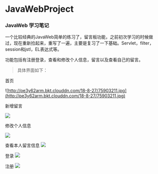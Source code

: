 # JavaWebProject

### JavaWeb 学习笔记
一个比较经典的JavaWeb简单的练习了，留言板功能，之前初次学习的时候做过，现在重新捡起来，重写了一遍，主要是复习了一下基础。Servlet，filter，session和jstl，EL表达式等。

功能包括有注册登录，查看和修改个人信息，留言以及查看自己的留言。

> 具体界面如下：

首页

![http://pe3y62arm.bkt.clouddn.com/18-8-27/75903211.jpg](http://pe3y62arm.bkt.clouddn.com/18-8-27/75903211.jpg)

新增留言

![](http://pe3y62arm.bkt.clouddn.com/18-8-27/50664905.jpg)

修改个人信息

![](http://pe3y62arm.bkt.clouddn.com/18-8-27/17000425.jpg)


查看本人留言信息
![](http://pe3y62arm.bkt.clouddn.com/18-8-27/47547992.jpg)

登录
![](http://pe3y62arm.bkt.clouddn.com/18-8-27/91459376.jpg)

注册
![](http://pe3y62arm.bkt.clouddn.com/18-8-27/70721291.jpg)






